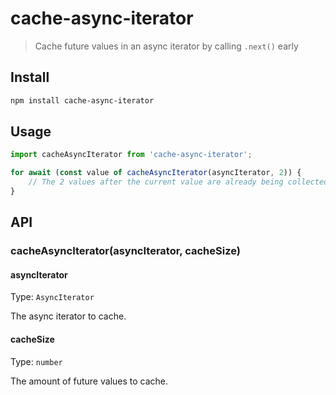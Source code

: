 # cache-async-iterator

> Cache future values in an async iterator by calling `.next()` early

## Install

```sh
npm install cache-async-iterator
```

## Usage

```js
import cacheAsyncIterator from 'cache-async-iterator';

for await (const value of cacheAsyncIterator(asyncIterator, 2)) {
	// The 2 values after the current value are already being collected while the code here runs.
}
```

## API

### cacheAsyncIterator(asyncIterator, cacheSize)

#### asyncIterator

Type: `AsyncIterator`

The async iterator to cache.

#### cacheSize

Type: `number`

The amount of future values to cache.
